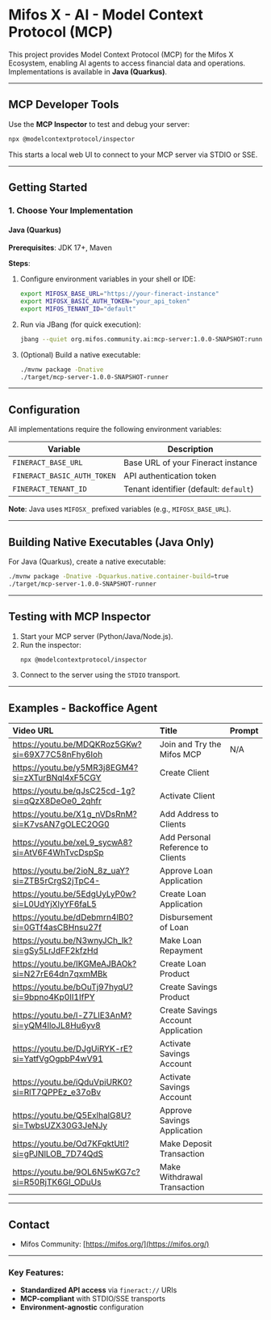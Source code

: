 # Mifos X - AI - Model Context Protocol (MCP) 

This project provides Model Context Protocol (MCP) for the Mifos X Ecosystem, enabling AI agents to access financial data and operations. Implementations is available in **Java (Quarkus)**.

---

## MCP Developer Tools

Use the **MCP Inspector** to test and debug your server:

```bash
npx @modelcontextprotocol/inspector
```

This starts a local web UI to connect to your MCP server via STDIO or SSE.

---

## Getting Started

### 1. Choose Your Implementation

#### **Java (Quarkus)**
**Prerequisites**: JDK 17+, Maven

**Steps**:
1. Configure environment variables in your shell or IDE:
   ```bash
   export MIFOSX_BASE_URL="https://your-fineract-instance"
   export MIFOSX_BASIC_AUTH_TOKEN="your_api_token"
   export MIFOS_TENANT_ID="default"
   ```
2. Run via JBang (for quick execution):
   ```bash
   jbang --quiet org.mifos.community.ai:mcp-server:1.0.0-SNAPSHOT:runner
   ```
3. (Optional) Build a native executable:
   ```bash
   ./mvnw package -Dnative
   ./target/mcp-server-1.0.0-SNAPSHOT-runner
   ```

---

## Configuration

All implementations require the following environment variables:

| Variable               | Description                          |
|------------------------|--------------------------------------|
| `FINERACT_BASE_URL`    | Base URL of your Fineract instance   |
| `FINERACT_BASIC_AUTH_TOKEN` | API authentication token |
| `FINERACT_TENANT_ID`   | Tenant identifier (default: `default`) |

**Note**: Java uses `MIFOSX_` prefixed variables (e.g., `MIFOSX_BASE_URL`).

---

## Building Native Executables (Java Only)

For Java (Quarkus), create a native executable:
```bash
./mvnw package -Dnative -Dquarkus.native.container-build=true
./target/mcp-server-1.0.0-SNAPSHOT-runner
```

---

## Testing with MCP Inspector

1. Start your MCP server (Python/Java/Node.js).
2. Run the inspector:
   ```bash
   npx @modelcontextprotocol/inspector
   ```
3. Connect to the server using the `STDIO` transport.

---

## Examples - Backoffice Agent

| Video URL | Title | Prompt |
| :--- | :--- | :--- |
| https://youtu.be/MDQKRoz5GKw?si=69X77C58nFhy6Ioh | Join and Try the Mifos MCP | N/A |
| https://youtu.be/y5MR3j8EGM4?si=zXTurBNql4xF5CGY | Create Client   | |
| https://youtu.be/qJsC25cd-1g?si=qQzX8DeOe0_2qhfr | Activate Client   | |
| https://youtu.be/X1g_nVDsRnM?si=K7vsAN7gOLEC2OG0 | Add Address to Clients   | |
| https://youtu.be/xeL9_sycwA8?si=AtV6F4WhTvcDspSp | Add Personal Reference to Clients   | |
| https://youtu.be/2ioN_8z_uaY?si=ZTB5rCrgS2jTpC4- | Approve Loan Application   | |
| https://youtu.be/5EdgUyLyP0w?si=L0UdYjXlyYF6faL5 | Create Loan Application   | |
| https://youtu.be/dDebmrn4lB0?si=0GTf4asCBHnsu27f | Disbursement of Loan   | |
| https://youtu.be/N3wnyJCh_Ik?si=gSy5LrJdFF2kfzHd | Make Loan Repayment   | |
| https://youtu.be/IKGMeAJBAOk?si=N27rE64dn7qxmMBk | Create Loan Product   | |
| https://youtu.be/bOuTj97hyqU?si=9bpno4Kp0II1IfPY | Create Savings Product   | |
| https://youtu.be/l-Z7LlE3AnM?si=yQM4lloJL8Hu6yv8 | Create Savings Account Application   | |
| https://youtu.be/DJgUiRYK-rE?si=YatfVgOgpbP4wV91 | Activate Savings Account   | |
| https://youtu.be/iQduVpiURK0?si=RlT7QPPEz_e37oBv | Activate Savings Account   | |
| https://youtu.be/Q5ExlhalG8U?si=TwbsUZX30G3JeNJy | Approve Savings Application   | |
| https://youtu.be/Od7KFqktUtI?si=gPJNlLOB_7D74QdS | Make Deposit Transaction   | |
| https://youtu.be/9OL6N5wKG7c?si=R50RjTK6GI_ODuUs | Make Withdrawal Transaction   | |
---

## Contact

- Mifos Community: [https://mifos.org/](https://mifos.org/)
---

### Key Features:
- **Standardized API access** via `fineract://` URIs
- **MCP-compliant** with STDIO/SSE transports
- **Environment-agnostic** configuration

